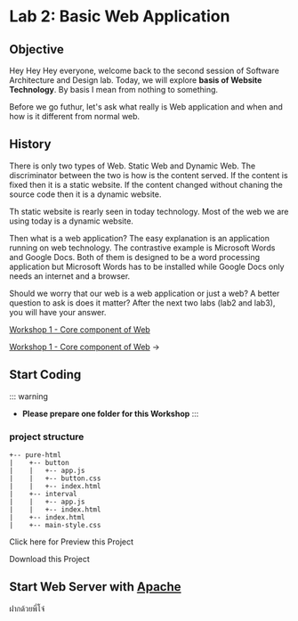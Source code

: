 # Lab 2: Basic Web Application

## Objective

Hey Hey Hey everyone, welcome back to the second session of Software Architecture and Design lab. Today, we will explore **basis of Website Technology**. By basis I mean from nothing to something.

Before we go futhur, let's ask what really is Web application and when and how is it different from normal web.

## History

There is only two types of Web. Static Web and Dynamic Web. The discriminator between the two is how is the content served. If the content is fixed then it is a static website. If the content changed without chaning the source code then it is a dynamic website. 

Th static website is rearly seen in today technology. Most of the web we are using today is a dynamic website.

Then what is a web application? The easy explanation is an application running on web technology. The contrastive example is Microsoft Words and Google Docs. Both of them is designed to be a word processing application but Microsoft Words has to be installed while Google Docs only needs an internet and a browser. 

Should we worry that our web is a web application or just a web? A better question to ask is does it matter? After the next two labs (lab2 and lab3), you will have your answer.


[Workshop 1 - Core component of Web](./core-component-of-web.md)

<div class="page-nav"><p class="inner">
    <span class="prev"> 
        <!-- ←
        <a href="./setup-linux.html" class="">Workshop 2 - Have accessible Linux environment</a> -->
    </span> 
    <span class="next">
        <a href="./core-component-of-web.html" class="">Workshop 1 - Core component of Web</a>
        →
    </span></p>
</div>

## Start Coding

::: warning
- **Please prepare one folder for this Workshop**
:::

### project structure

```
+-- pure-html
|    +-- button 
|    |   +-- app.js
|    |   +-- button.css
|    |   +-- index.html
|    +-- interval 
|    |   +-- app.js
|    |   +-- index.html
|    +-- index.html
|    +-- main-style.css
```

<StaticLink :href="$withBase('/pure-html/index.html')"> Click here for Preview this Project</StaticLink>

<a :href="$withBase('/pure-html.zip')">Download this Project</a>


## Start Web Server with [Apache](https://httpd.apache.org/)

ฝากด้วยพี่โจ๋